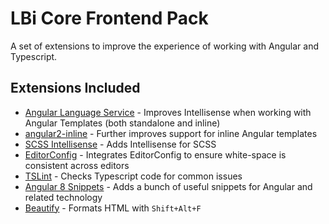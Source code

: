 # LBi Core Frontend Pack
A set of extensions to improve the experience of working with Angular and Typescript.

## Extensions Included
* [Angular Language Service](https://marketplace.visualstudio.com/items?itemName=Angular.ng-template) - Improves Intellisense when working with Angular Templates (both standalone and inline)
* [angular2-inline](https://marketplace.visualstudio.com/items?itemName=natewallace.angular2-inline) - Further improves support for inline Angular templates
* [SCSS Intellisense](https://marketplace.visualstudio.com/items?itemName=mrmlnc.vscode-scss) - Adds Intellisense for SCSS
* [EditorConfig](https://marketplace.visualstudio.com/items?itemName=EditorConfig.EditorConfig) - Integrates EditorConfig to ensure white-space is consistent across editors
* [TSLint](https://marketplace.visualstudio.com/items?itemName=ms-vscode.vscode-typescript-tslint-plugin) - Checks Typescript code for common issues
* [Angular 8 Snippets](https://marketplace.visualstudio.com/items?itemName=Mikael.Angular-BeastCode) - Adds a bunch of useful snippets for Angular and related technology
* [Beautify](https://marketplace.visualstudio.com/items?itemName=HookyQR.beautify) - Formats HTML with `Shift+Alt+F`